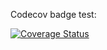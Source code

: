 Codecov badge test:

[![Coverage Status](https://codecov.io/gh/micbou/codecov-test/branch/master/graph/badge.svg)](https://codecov.io/gh/micbou/codecov-test)
